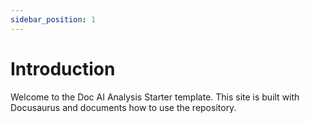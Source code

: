 ```yaml
---
sidebar_position: 1
---
```


# Introduction

Welcome to the Doc AI Analysis Starter template. This site is built with Docusaurus and documents how to use the repository.
